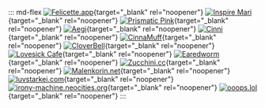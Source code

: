 ::: md-flex
[![Felicette.app](../images/neighbors/felicette.GIF)](https://felicette.app){target="_blank" rel="noopener"}
[![Inspire Mari](../images/neighbors/inspiremari.nl.gif)](https://inspiremari.nl){target="_blank" rel="noopener"}
[![Prismatic Pink](../images/neighbors/blog.prismatic.pink.gif)](https://blog.prismatic.pink){target="_blank" rel="noopener"}
[![Aegi](../images/neighbors/aegi.neocities.org.gif)](https://aegi.neocities.org){target="_blank" rel="noopener"}
[![Cinni](../images/neighbors/cinni.net.gif)](https://cinni.net){target="_blank" rel="noopener"}
[![CinnaMuff](../images/neighbors/cinnamuff.space.png)](https://cinnamuff.space){target="_blank" rel="noopener"}
[![CloverBell](../images/neighbors/cloverbell.neocities.org.gif)](https://cloverbell.neocities.org){target="_blank" rel="noopener"}
[![Lovesick Cafe](../images/neighbors/lovesick.cafe.png)](https://lovesick.cafe){target="_blank" rel="noopener"}
[![Earedworm](../images/neighbors/earedworm.neocities.org.gif)](https://earedworm.neocities.org){target="_blank" rel="noopener"}
[![Zucchini.cc](../images/neighbors/zucchini.cc.gif)](https://zucchini.cc){target="_blank" rel="noopener"}
[![Malenkorin.net](https://melankorin.net/assets/img/buttons/button-1.gif)](https://melankorin.net){target="_blank" rel="noopener"}
[![luvstarkei.com](../images/neighbors/luvstarkei.com.webp)](https://luvstarkei.com){target="_blank" rel="noopener"}
[![irony-machine.neocities.org](../images/neighbors/irony-machine.neocities.org.gif)](https://irony-machine.neocities.org){target="_blank" rel="noopener"}
[![ooops.lol](../images/neighbors/ooops.lol.gif)](https://ooops.lol){target="_blank" rel="noopener"}
:::
